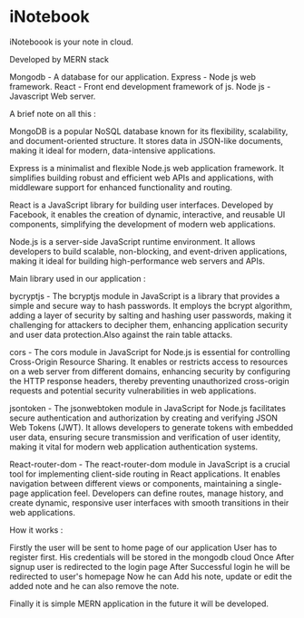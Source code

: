 # iNotebook

iNoteboook is your note in cloud. 

Developed by MERN stack 

Mongodb - A database for our application.
Express - Node js web framework.
React - Front end development framework of js.
Node js - Javascript Web server.

A brief note on all this :

MongoDB is a popular NoSQL database known for its flexibility, scalability, and document-oriented structure. It stores data in JSON-like documents, making it ideal for modern, data-intensive applications.

Express is a minimalist and flexible Node.js web application framework. It simplifies building robust and efficient web APIs and applications, with middleware support for enhanced functionality and routing.

React is a JavaScript library for building user interfaces. Developed by Facebook, it enables the creation of dynamic, interactive, and reusable UI components, simplifying the development of modern web applications.

Node.js is a server-side JavaScript runtime environment. It allows developers to build scalable, non-blocking, and event-driven applications, making it ideal for building high-performance web servers and APIs.

Main library used in our application :

bycryptjs - The bcryptjs module in JavaScript is a library that provides a simple and secure way to hash passwords. It employs the bcrypt algorithm, adding a layer of security by salting and hashing user passwords, making it challenging for attackers to decipher them, enhancing application security and user data protection.Also against the rain table attacks.

cors - The cors module in JavaScript for Node.js is essential for controlling Cross-Origin Resource Sharing. It enables or restricts access to resources on a web server from different domains, enhancing security by configuring the HTTP response headers, thereby preventing unauthorized cross-origin requests and potential security vulnerabilities in web applications.

jsontoken - The jsonwebtoken module in JavaScript for Node.js facilitates secure authentication and authorization by creating and verifying JSON Web Tokens (JWT). It allows developers to generate tokens with embedded user data, ensuring secure transmission and verification of user identity, making it vital for modern web application authentication systems.

React-router-dom - The react-router-dom module in JavaScript is a crucial tool for implementing client-side routing in React applications. It enables navigation between different views or components, maintaining a single-page application feel. Developers can define routes, manage history, and create dynamic, responsive user interfaces with smooth transitions in their web applications.

How it works :

Firstly the user will be sent to home page of our application
User has to register first. His credentials will be stored in the mongodb cloud
Once After signup user is redirected to the login page
After Successful login he will be redirected to user's homepage 
Now he can Add his note, update or edit the added note and he can also remove the note.


Finally it is simple MERN application in the future it will be developed.

